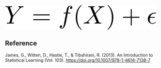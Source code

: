 ![png](/assets/images/ISLR/ISLR_Raw_02_01.png)

## Reference

James, G., Witten, D., Hastie, T., & Tibshirani, R. (2013). An Introduction to Statistical Learning (Vol. 103). https://doi.org/10.1007/978-1-4614-7138-7
